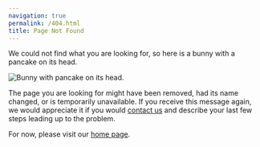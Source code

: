 ```yaml
---
navigation: true
permalink: /404.html
title: Page Not Found
---
```


<p>We could not find what you are looking for, so here is a bunny with a pancake on its head.</p>

<img src="{{ site.git-url }}/img/bunny-pancake.jpg" alt="Bunny with pancake on its head.">

<p>The page you are looking for might have been removed, had its name changed, or is temporarily unavailable. If you receive this message again, we would appreciate it if you would <a href="{{ site.company-url }}/connect/">contact us</a> and describe your last few steps leading up to the problem.</p>

<p>For now, please visit our <a href="{{ site.git-url }}">home page</a>.</p>

